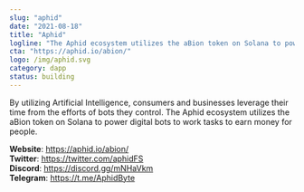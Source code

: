 ```yaml
---
slug: "aphid"
date: "2021-08-18"
title: "Aphid"
logline: "The Aphid ecosystem utilizes the aBion token on Solana to power digital bots to work tasks to earn money for people."
cta: "https://aphid.io/abion/"
logo: /img/aphid.svg
category: dapp
status: building
---
```


By utilizing Artificial Intelligence, consumers and businesses leverage their time from the efforts of bots they control.
The Aphid ecosystem utilizes the aBion token on Solana to power digital bots to work tasks to earn money for people.

<b>Website</b>: https://aphid.io/abion/ </br>
<b>Twitter</b>: https://twitter.com/aphidFS </br>
<b>Discord</b>: https://discord.gg/mNHaVkm</br>
<b>Telegram</b>: https://t.me/AphidByte </br>
